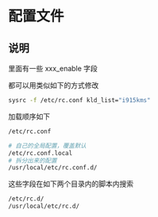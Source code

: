# 配置文件

## 说明

里面有一些 xxx_enable 字段

都可以用类似如下的方式修改

```sh
sysrc -f /etc/rc.conf kld_list="i915kms"
```

加载顺序如下

```sh
/etc/rc.conf

# 自己的全局配置，覆盖默认
/etc/rc.conf.local
# 拆分出来的配置
/usr/local/etc/rc.conf.d/
```

这些字段在如下两个目录内的脚本内搜索

```sh
/etc/rc.d/
/usr/local/etc/rc.d/
```
